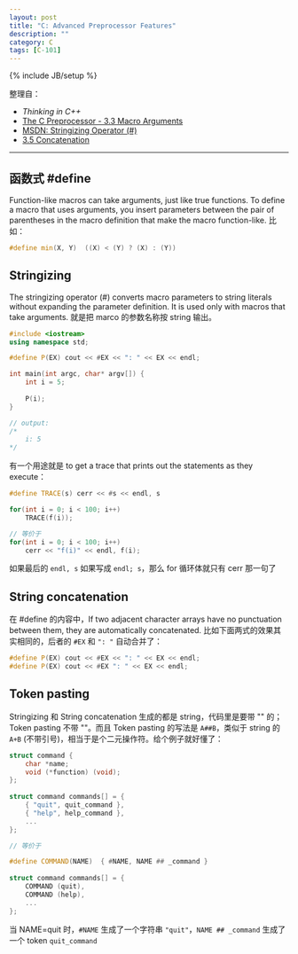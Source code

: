 ```yaml
---
layout: post
title: "C: Advanced Preprocessor Features"
description: ""
category: C
tags: [C-101]
---
```

{% include JB/setup %}

整理自：

* _Thinking in C++_
* [The C Preprocessor - 3.3 Macro Arguments](https://gcc.gnu.org/onlinedocs/cpp/Macro-Arguments.html)
* [MSDN: Stringizing Operator (#)](https://msdn.microsoft.com/en-us/library/7e3a913x.aspx)
* [3.5 Concatenation](https://gcc.gnu.org/onlinedocs/cpp/Concatenation.html)

-----

## 函数式 #define

Function-like macros can take arguments, just like true functions. To define a macro that uses arguments, you insert parameters between the pair of parentheses in the macro definition that make the macro function-like. 比如：

```cpp
#define min(X, Y)  ((X) < (Y) ? (X) : (Y))
```

## Stringizing 

The stringizing operator (#) converts macro parameters to string literals without expanding the parameter definition. It is used only with macros that take arguments. 就是把 marco 的参数名称按 string 输出。

```cpp
#include <iostream>
using namespace std;

#define P(EX) cout << #EX << ": " << EX << endl;

int main(int argc, char* argv[]) {
	int i = 5;
	
	P(i);
}

// output:
/* 
	i: 5
*/
```

有一个用途就是 to get a trace that prints out the statements as they execute：

```cpp
#define TRACE(s) cerr << #s << endl, s

for(int i = 0; i < 100; i++)
	TRACE(f(i));

// 等价于	
for(int i = 0; i < 100; i++)
	cerr << "f(i)" << endl, f(i);
```

如果最后的 `endl, s` 如果写成 `endl; s`，那么 for 循环体就只有 cerr 那一句了

## String concatenation

在 #define 的内容中，If two adjacent character arrays have no punctuation between them, they are automatically concatenated. 比如下面两式的效果其实相同的，后者的 `#EX` 和 `": "` 自动合并了：

```cpp
#define P(EX) cout << #EX << ": " << EX << endl;
#define P(EX) cout << #EX ": " << EX << endl;
```

## Token pasting

Stringizing 和 String concatenation 生成的都是 string，代码里是要带 "" 的；Token pasting 不带 ""。而且 Token pasting 的写法是 `A##B`，类似于 string 的 `A+B` (不带引号)，相当于是个二元操作符。给个例子就好懂了：

```cpp
struct command {
	char *name;
	void (*function) (void);
};
 
struct command commands[] = {
	{ "quit", quit_command },
	{ "help", help_command },
	...
};

// 等价于

#define COMMAND(NAME)  { #NAME, NAME ## _command }
     
struct command commands[] = {
	COMMAND (quit),
	COMMAND (help),
	...
};
```

当 NAME=quit 时，`#NAME` 生成了一个字符串 `"quit"`，`NAME ## _command` 生成了一个 token `quit_command`